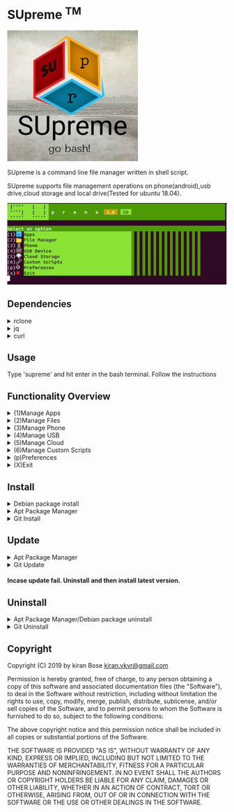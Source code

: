 # SUpreme <sup>TM</sup>
![Logo](https://github.com/Kiran-Bose/supreme/blob/master/SUpreme_Logo.jpg)

SUpreme is a command line file manager written in shell script.

SUpreme supports file management operations on phone(android),usb drive,cloud storage and local drive(Tested for ubuntu 18.04).

![Screenshot](https://github.com/Kiran-Bose/supreme/blob/master/SUpreme-1.6_Home.png)

## Dependencies

<details>
<summary>rclone</summary>
Supreme(>v1.1.22) uses package 'rclone'(>=v1.42) for cloud storage operations. rclone will be downloaded and installed automatically.

#### Incase rclone fails to install. 
* Get rclone [here](https://rclone.org/downloads/) 

</details>

<details>
<summary>jq</summary>
jq is a lightweight and flexible command-line JSON processor. jq will be downloaded and installed automatically.

#### Incase jq fails to install. 
* Get jq [here](https://stedolan.github.io/jq/download/)

</details>

<details>
<summary>curl</summary>
command line tool and library for transferring data with URLs. curl comes inbuilt in most of the Linux distros. If not curl will be downloaded and installed automatically.

#### Incase curl fails to install. 
* Get curl [here](https://curl.haxx.se/download.html)

</details>

## Usage

Type 'supreme' and hit enter in the bash terminal. Follow the instructions 

## Functionality Overview

<details>
<summary>(1)Manage Apps</summary>

    ----Open Apps                                  
    ----Configure App List

</details>

<details>
<summary>(2)Manage Files</summary>
         
    
                    |----Select File(s)
                    |----Select all
                    |----Inverse selection
                    |----Range selection
                    |----Select root folder
                    |----Navigate
                    |----Search
                    |----Quick access
                    |----Make directory
                    |----Make file
                    |----back
                    |----home
                                                 
                                                  |----Open
                                                  |----Copy
                                                  |----Move
                                                  |----Delete
                                                  |----Rename
                                                  |----Send to Device
                                                  |----Upload to Cloud
                                                  |----Move to Cloud
                                                  |----Properties
                                                  |----Compress
                                                  |----Extract
                                                  |----Go Home



</details>


<details>
<summary>(3)Manage Phone</summary>

    ----Phone File Explorer           
    ----Sync
    ----Configure sync                          

</details>


<details>
<summary>(4)Manage USB</summary>

    ----USB File Explorer
    ----Format
    ----Sync
    ----Configure sync
    ----Create bootable USB

</details>


<details>
<summary>(5)Manage Cloud</summary>

    ----Cloud File Explorer
    ----Sync
    ----Configure sync
    ----Configure Cloud

</details>


<details>
<summary>(6)Manage Custom Scripts</summary>

    ----Add Script
    ----Remove Script(s)
    ----Modify Script
    ----Execute Script
    ----Run Commands

</details>

<details>
<summary>(p)Preferences</summary>

    ----Configure Quick Access Folders
    ----Themes

</details>

<details>
<summary>(X)Exit</summary>
</details>



## Install

<details>
<summary>Debian package install</summary>

```bash
Download debian package amd64.deb/i386.deb from release tab to any debian based Linux
install
```

</details>

<details>
<summary>Apt Package Manager</summary>

### For Focal,bionic and xenial

```bash
sudo add-apt-repository ppa:kiran.kb/supreme
sudo apt-get update
sudo apt-get install supreme
```
### For other ubuntu versions,this PPA can be added to your system manually by copying the lines below and adding them to your system's software sources.

```bash
deb http://ppa.launchpad.net/kiran.kb/supreme/ubuntu bionic main 
deb-src http://ppa.launchpad.net/kiran.kb/supreme/ubuntu bionic main
```
### And then run the following

```bash
sudo apt-get update
sudo apt-get install supreme
```
#### If it throws error, run the following

```bash
sudo apt-key adv --keyserver hkp://keyserver.ubuntu.com:80 --recv-keys C3FE0D5AC91EF80C
sudo apt-get update
sudo apt-get install supreme
```
</details>

<details>
<summary>Git Install</summary>

* First clone the repository:  
```bash
git clone https://github.com/Kiran-Bose/supreme
```

* Then cd into the cloned directory:
```bash
cd supreme
```

* Run the guided install script with
```bash
. install.sh
```

</details>




## Update

<details>
<summary>Apt Package Manager</summary>

```bash
sudo apt update
sudo apt upgrade
```

</details>

<details>
<summary>Git Update</summary>

#### If the package is installed running '. install.sh' mentioned in Git install section, running it again will prompt for update if any.

* cd into the cloned directory:
```bash
cd supreme
```

* Run the guided install script with
```bash
. install.sh
```
</details>

#### Incase update fail. Uninstall and then install latest version.



## Uninstall

</details>

<details>
<summary>Apt Package Manager/Debian package uninstall</summary>

```bash
sudo apt remove supreme
```
	OR

```bash
sudo apt purge supreme
```

</details>

<details>
<summary>Git Uninstall</summary>


* If you don't have the supreme folder anymore clone the repository:  
```bash
git clone https://github.com/Kiran-Bose/supreme
```

* cd into the supreme directory:
```bash
cd supreme
```
* run the below command
```bash
. uninstall.sh
```

</details>


## Copyright

Copyright (C) 2019 by kiran Bose kiran.vkvr@gmail.com

Permission is hereby granted, free of charge, to any person obtaining a copy
of this software and associated documentation files (the "Software"), to deal
in the Software without restriction, including without limitation the rights
to use, copy, modify, merge, publish, distribute, sublicense, and/or sell
copies of the Software, and to permit persons to whom the Software is
furnished to do so, subject to the following conditions:

The above copyright notice and this permission notice shall be included in
all copies or substantial portions of the Software.

THE SOFTWARE IS PROVIDED "AS IS", WITHOUT WARRANTY OF ANY KIND, EXPRESS OR
IMPLIED, INCLUDING BUT NOT LIMITED TO THE WARRANTIES OF MERCHANTABILITY,
FITNESS FOR A PARTICULAR PURPOSE AND NONINFRINGEMENT. IN NO EVENT SHALL THE
AUTHORS OR COPYRIGHT HOLDERS BE LIABLE FOR ANY CLAIM, DAMAGES OR OTHER
LIABILITY, WHETHER IN AN ACTION OF CONTRACT, TORT OR OTHERWISE, ARISING FROM,
OUT OF OR IN CONNECTION WITH THE SOFTWARE OR THE USE OR OTHER DEALINGS IN
THE SOFTWARE.
 


